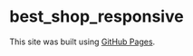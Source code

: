 # best_shop_responsive

This site was built using [GitHub Pages](https://tyldaa.github.io/best_shop_responsive/).
